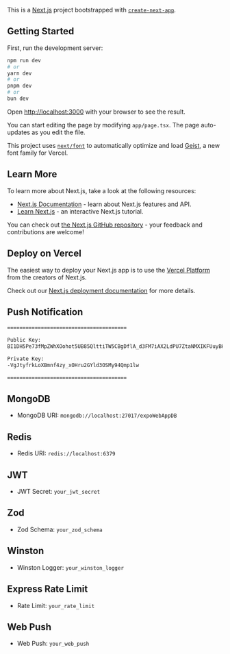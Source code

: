 This is a [Next.js](https://nextjs.org) project bootstrapped with [`create-next-app`](https://nextjs.org/docs/app/api-reference/cli/create-next-app).

## Getting Started

First, run the development server:

```bash
npm run dev
# or
yarn dev
# or
pnpm dev
# or
bun dev
```

Open [http://localhost:3000](http://localhost:3000) with your browser to see the result.

You can start editing the page by modifying `app/page.tsx`. The page auto-updates as you edit the file.

This project uses [`next/font`](https://nextjs.org/docs/app/building-your-application/optimizing/fonts) to automatically optimize and load [Geist](https://vercel.com/font), a new font family for Vercel.

## Learn More

To learn more about Next.js, take a look at the following resources:

- [Next.js Documentation](https://nextjs.org/docs) - learn about Next.js features and API.
- [Learn Next.js](https://nextjs.org/learn) - an interactive Next.js tutorial.

You can check out [the Next.js GitHub repository](https://github.com/vercel/next.js) - your feedback and contributions are welcome!

## Deploy on Vercel

The easiest way to deploy your Next.js app is to use the [Vercel Platform](https://vercel.com/new?utm_medium=default-template&filter=next.js&utm_source=create-next-app&utm_campaign=create-next-app-readme) from the creators of Next.js.

Check out our [Next.js deployment documentation](https://nextjs.org/docs/app/building-your-application/deploying) for more details.


## Push Notification
```bash
=======================================

Public Key:
BI1DH5Pe73fMpZWhXOohot5UB85QlttiTW5CBgDflA_d3FM7iAX2LdPU7ZtaNMXIKFUuyBHkH2FEkHAuLqE4950

Private Key:
-VgJtyfrkLoXBmnf4zy_xOHru2GYld3OSMy94Qmp1lw

=======================================
```
## MongoDB
- MongoDB URI: `mongodb://localhost:27017/expoWebAppDB`
## Redis
- Redis URI: `redis://localhost:6379`
## JWT
- JWT Secret: `your_jwt_secret`
## Zod
- Zod Schema: `your_zod_schema`
## Winston
- Winston Logger: `your_winston_logger`
## Express Rate Limit
- Rate Limit: `your_rate_limit`
## Web Push
- Web Push: `your_web_push`


